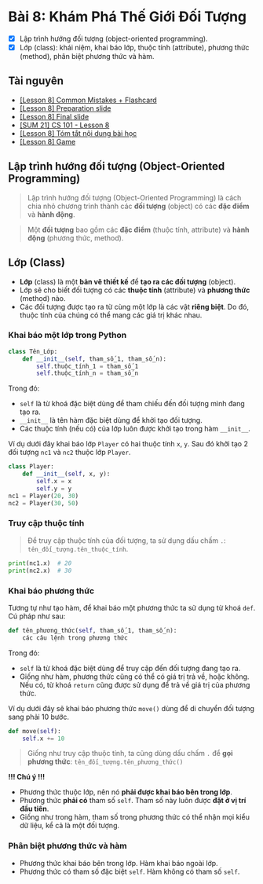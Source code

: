 # Bài 8: Khám Phá Thế Giới Đối Tượng

- [x] Lập trình hướng đối tượng (object-oriented programming).
- [x] Lớp (class): khái niệm, khai báo lớp, thuộc tính (attribute), phương thức (method), phân biệt phương thức và hàm.

## Tài nguyên

- [[Lesson 8]  Common Mistakes + Flashcard](https://docs.google.com/presentation/d/e/2PACX-1vTybbBDHDUKRbiDYQAiWyPCNRSsXcGH1S7YKekeXMjc0ZinikOXVPod2uucvsPpM1Lvaw7fZXRwPMjZ/embed?start=false&loop=false&delayms=3000&slide=id.gb61af6f9ef_1_83)
- [[Lesson 8] Preparation slide](https://docs.google.com/presentation/d/e/2PACX-1vTORGZ9F83o43EuKtSKjDraHQaFSVJSq3CJCYZZkqieA2u91TYzsZ1N6Q84tPtc3eJZ2qNSrr4TDr1D/embed?start=false&loop=false&delayms=3000&slide=id.p)
- [[Lesson 8] Final slide](https://docs.google.com/presentation/d/e/2PACX-1vQZ1ydtZysS6fdX9Pi3szSIk9fwyeo2Q7GPi9yQW_f6Yi3jDhXEfqW-C7-YjRJn12ioiAz4Tlm6xk5a/embed?start=false&loop=false&delayms=3000&slide=id.p)
- [[SUM 21] CS 101 - Lesson 8](https://scratch.mit.edu/projects/557621944/)
- [[Lesson 8] Tóm tắt nội dung bài học](https://www.youtube.com/watch?v=rYE5pKW47HQ)
- [[Lesson 8] Game](L8_Game.zip)

## Lập trình hướng đối tượng (Object-Oriented Programming)

> Lập trình hướng đối tượng (Object-Oriented Programming) là cách chia nhỏ chương trình thành các **đối tượng** (object) có các **đặc điểm** và **hành động**.

> Một **đối tượng** bao gồm các **đặc điểm** (thuộc tính, attribute) và **hành động** (phương thức, method).

## Lớp (Class)

- **Lớp** (class) là một **bản vẽ thiết kế** để **tạo ra các đối tượng** (object).
- Lớp sẽ cho biết đối tượng có các **thuộc tính** (attribute) và **phương thức** (method) nào.
- Các đối tượng được tạo ra từ cùng một lớp là các vật **riêng biệt**. Do đó, thuộc tính của chúng có thể mang các giá trị khác nhau.

### Khai báo một lớp trong Python

```Python
class Tên_Lớp:
    def __init__(self, tham_số_1, tham_số_n):
        self.thuộc_tính_1 = tham_số_1
        self.thuộc_tính_n = tham_số_n
```
Trong đó:
- `self` là từ khoá đặc biệt dùng để tham chiếu đến đối tượng mình đang tạo ra.
- `__init__` là tên hàm đặc biệt dùng để khởi tạo đối tượng.
- Các thuộc tính (nếu có) của lớp luôn được khởi tạo trong hàm `__init__`.

Ví dụ dưới đây khai báo lớp `Player` có hai thuộc tính `x`, `y`. Sau đó khởi tạo 2 đối tượng `nc1` và `nc2` thuộc lớp `Player`.

```Python
class Player:
    def __init__(self, x, y):
        self.x = x
        self.y = y
nc1 = Player(20, 30)
nc2 = Player(30, 50)
```

### Truy cập thuộc tính

> Để truy cập thuộc tính của đối tượng, ta sử dụng dấu chấm `.`: `tên_đối_tượng.tên_thuộc_tính`.

```Python
print(nc1.x)  # 20
print(nc2.x)  # 30
```

### Khai báo phương thức

Tương tự như tạo hàm, để khai báo một phương thức ta sử dụng từ khoá `def`. Cú pháp như sau:

```Python
def tên_phương_thức(self, tham_số_1, tham_số_n):
    các câu lệnh trong phương thức
```

Trong đó:
- `self` là từ khoá đặc biệt dùng để truy cập đến đối tượng đang tạo ra.
- Giống như hàm, phương thức cũng có thể có giá trị trả về, hoặc không. Nếu có, từ khoá `return` cũng được sử dụng để trả về giá trị của phương thức.

Ví dụ dưới đây sẽ khai báo phương thức `move()` dùng để di chuyển đối tượng sang phải 10 bước.

```Python
def move(self):
    self.x += 10
```

> Giống như truy cập thuộc tính, ta cũng dùng dấu chấm `.` để **gọi phương thức**: `tên_đối_tượng.tên_phương_thức()`

**!!! Chú ý !!!**
- Phương thức thuộc lớp, nên nó **phải được khai báo bên trong lớp**.
- Phương thức **phải có** tham số `self`. Tham số này luôn được **đặt ở vị trí đầu tiên**.
- Giống như trong hàm, tham số trong phương thức có thể nhận mọi kiểu dữ liệu, kể cả là một đối tượng.

### Phân biệt phương thức và hàm

- Phương thức khai báo bên trong lớp. Hàm khai báo ngoài lớp.
- Phương thức có tham số đặc biệt `self`. Hàm không có tham số `self`.